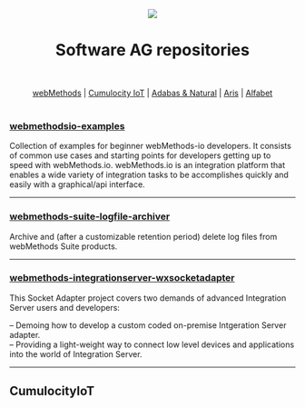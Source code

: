 <p align="center">
<img src="http://techcommunity.softwareag.com/download/SAGHeaderLogo_tcm389-160517.png"></br>
</p>

<h1 align="center">
   Software AG repositories<br>
  </h1>

<br> 
<p align="center">
  <a href="#webMethods">webMethods</a> |
  <a href="#CumulocityIoT">Cumulocity IoT</a> |
  <a href="#">Adabas & Natural</a> |
  <a href="#">Aris</a> |
  <a href="#">Alfabet</a>
  <br><br>
</p>



### [webmethodsio-examples](https://github.com/SoftwareAG/webmethodsio-examples)

Collection of examples for beginner webMethods-io developers. It consists of common use cases and starting points for developers getting up to speed with webMethods.io. webMethods.io is an integration platform that enables a wide variety of integration tasks to be accomplishes quickly and easily with a graphical/api interface. 

------

### [webmethods-suite-logfile-archiver](https://github.com/SoftwareAG/webmethods-suite-logfile-archiver)

Archive and (after a customizable retention period) delete log files from webMethods Suite products.

------

### [webmethods-integrationserver-wxsocketadapter](https://github.com/SoftwareAG/webmethods-integrationserver-wxsocketadapter)

This Socket Adapter project covers two demands of advanced Integration Server users and developers:

 &ndash; Demoing how to develop a custom coded on-premise Intgeration Server adapter.<br/>
 &ndash; Providing a light-weight way to connect low level devices and applications into the world of Integration Server.
 
 ------

## CumulocityIoT
